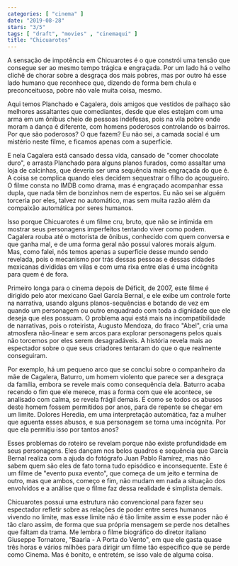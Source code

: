 ```yaml
---
categories: [ "cinema" ]
date: "2019-08-28"
stars: "3/5"
tags: [ "draft", "movies" , "cinemaqui" ]
title: "Chicuarotes"
---
```

A sensação de impotência em Chicuarotes é o que constrói uma tensão que consegue ser ao mesmo tempo trágica e engraçada. Por um lado há o velho clichê de chorar sobre a desgraça dos mais pobres, mas por outro há esse lado humano que reconhece que, dizendo de forma bem chula e preconceituosa, pobre não vale muita coisa, mesmo.

Aqui temos Planchado e Cagalera, dois amigos que vestidos de palhaço são melhores assaltantes que comediantes, desde que eles estejam com uma arma em um ônibus cheio de pessoas indefesas, pois na vila pobre onde moram a dança é diferente, com homens poderosos controlando os bairros. Por que são poderosos? O que fazem? Eu não sei, a camada social é um mistério neste filme, e ficamos apenas com a superfície.

E nela Cagalera está cansado dessa vida, cansado de "comer chocolate duro", e arrasta Planchado para alguns planos furados, como assaltar uma loja de calcinhas, que deveria ser uma sequência mais engraçada do que é. A coisa se complica quando eles decidem sequestrar o filho do açougueiro. O filme consta no IMDB como drama, mas é engraçado acompanhar essa dupla, que nada têm de bonzinhos nem de espertos. Eu não sei se alguém torceria por eles, talvez no automático, mas sem muita razão além da compaixão automática por seres humanos.

Isso porque Chicuarotes é um filme cru, bruto, que não se intimida em mostrar seus personagens imperfeitos tentando viver como podem. Cagalera rouba até o motorista de ônibus, conhecido com quem conversa e que ganha mal, e de uma forma geral não possui valores morais algum. Mas, como falei, nós temos apenas a superfície desse mundo sendo revelada, pois o mecanismo por trás dessas pessoas e dessas cidades mexicanas divididas em vilas e com uma rixa entre elas é uma incógnita para quem é de fora.

Primeiro longa para o cinema depois de Déficit, de 2007, este filme é dirigido pelo ator mexicano Gael García Bernal, e ele exibe um controle forte na narrativa, usando alguns planos-sequências e botando de vez em quando um personagem ou outro enquadrado com toda a dignidade que ele deseja que eles possuam. O problema aqui está mais na incompatibilidade de narrativas, pois o roteirista, Augusto Mendoza, do fraco "Abel", cria uma atmosfera não-linear e sem arcos para explorar personagens pelos quais não torcemos por eles serem desagradáveis. A história revela mais ao espectador sobre o que seus criadores tentaram do que o que realmente conseguiram.

Por exemplo, há um pequeno arco que se conclui sobre o companheiro da mãe de Cagalera, Baturro, um homem violento que parece ser a desgraça da família, embora se revele mais como consequência dela. Baturro acaba recendo o fim que ele merece, mas a forma com que ele acontece, se analisado com calma, se revela frágil demais. É como se todos os abusos deste homem fossem permitidos por anos, para de repente se chegar em um limite. Dolores Heredia, em uma interpretação automática, faz a mulher que aguenta esses abusos, e sua personagem se torna uma incógnita. Por que ela permitiu isso por tantos anos?

Esses problemas do roteiro se revelam porque não existe profundidade em seus personagens. Eles dançam nos belos quadros e sequência que García Bernal realiza com a ajuda do fotógrafo Juan Pablo Ramírez, mas não sabem quem são eles de fato torna tudo episódico e inconsequente. Este é um filme de "evento puxa evento", que começa de um jeito e termina de outro, mas que ambos, começo e fim, não mudam em nada a situação dos envolvidos e a análise que o filme faz dessa realidade é simplista demais.

Chicuarotes possui uma estrutura não convencional para fazer seu espectador refletir sobre as relações de poder entre seres humanos vivendo no limite, mas esse limite não é tão limite assim e esse poder não é tão claro assim, de forma que sua própria mensagem se perde nos detalhes que faltam da trama. Me lembra o filme biográfico do diretor italiano Giuseppe Tornatore, "Baarìa - A Porta do Vento", em que ele gasta quase três horas e vários milhões para dirigir um filme tão específico que se perde como Cinema. Mas é bonito, e entretém, se isso vale de alguma coisa.

